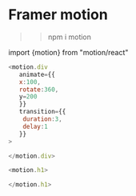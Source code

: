 # Framer motion

> > npm i motion

import {motion} from "motion/react"

```js
<motion.div
   animate={{
   x:100,
   rotate:360,
   y=200
   }}
   transition={{
    duration:3,
    delay:1
   }}
>

</motion.div>

<motion.h1>

</motion.h1>
```
